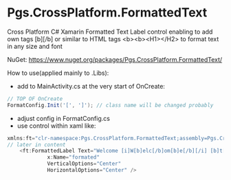 # Pgs.CrossPlatform.FormattedText
Cross Platform C# Xamarin Formatted Text Label control enabling to add own tags [b][/b] or similar to HTML tags &lt;b>&lt;b>&lt;H1>&lt;/H2>  to format text in any size and font

NuGet:
https://www.nuget.org/packages/Pgs.CrossPlatform.FormattedText/

How to use(applied mainly to .Libs):
  * add to MainActivity.cs at the very start of OnCreate:
```C#
// TOP OF OnCreate
FormatConfig.Init('[', ']'); // class name will be changed probably  
```
  * adjust config in FormatConfig.cs
  * use control within xaml like:
```C#
xmlns:ft="clr-namespace:Pgs.CrossPlatform.FormattedText;assembly=Pgs.CrossPlatform.FormattedText" // namespace
// later in content
    <ft:FormattedLabel Text="Welcome [i]W[b]elc[/b]om[b]e[/b][/i] [b]t[i]o[/i][/b] [b][i]Xama[/i]rin[/b] [b][i]Forms[/i][/b]!"
             x:Name="formated"
             VerticalOptions="Center"
             HorizontalOptions="Center" />
```  
